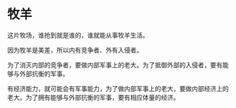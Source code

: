# 牧羊

这片牧场，谁抢到就是谁的，谁就能从事牧羊生活。

因为牧羊是美差，所以内有竞争者、外有入侵者。

为了消灭内部的竞争者，要做内部军事上的老大。为了抵御外部的入侵者，要有能够与外部抗衡的军事。

有经济能力，就可能会有军事能力，为了做内部军事上的老大，要做内部经济上的老大。为了拥有能够与外部抗衡的军事，要有相应体量的经济。
